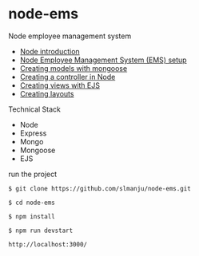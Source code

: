 # node-ems
Node employee management system

* [Node introduction](http://slmanju.blogspot.com/2018/01/introduction-to-node.html)
* [Node Employee Management System (EMS) setup](http://slmanju.blogspot.com/2018/01/node-employee-management-system.html)
* [Creating models with mongoose](http://slmanju.blogspot.com/2018/01/creating-models-with-mongoose.html)
* [Creating a controller in Node](http://slmanju.blogspot.com/2018/01/creating-controller-in-node.html)
* [Creating views with EJS](http://slmanju.blogspot.com/2018/01/creating-views-with-ejs.html)
* [Creating layouts](http://slmanju.blogspot.com/2018/01/layouts-in-express-ejs.html)

Technical Stack
* Node
* Express
* Mongo
* Mongoose
* EJS

run the project

`$ git clone https://github.com/slmanju/node-ems.git`

`$ cd node-ems`

`$ npm install`

`$ npm run devstart`

`http://localhost:3000/`
